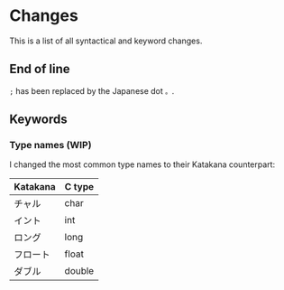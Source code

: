 # Changes
This is a list of all syntactical and keyword changes.

## End of line
```;``` has been replaced by the Japanese dot ```。```.

## Keywords

### Type names (WIP)
I changed the most common type names to their Katakana counterpart:

| Katakana | C type |
|----------|--------|
| チャル    | char   |
| イント    | int    |
| ロング    | long   |
| フロート  | float  |
| ダブル    | double |